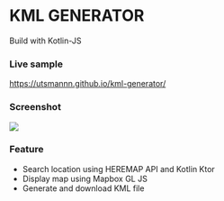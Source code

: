 # KML GENERATOR
Build with Kotlin-JS

### Live sample
https://utsmannn.github.io/kml-generator/

### Screenshot
![](img/img1.png)

### Feature
- Search location using HEREMAP API and Kotlin Ktor
- Display map using Mapbox GL JS
- Generate and download KML file